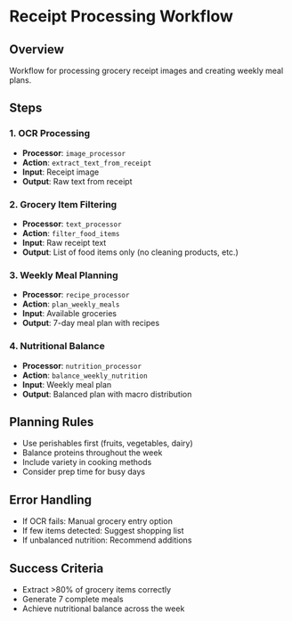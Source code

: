 # Receipt Processing Workflow

## Overview
Workflow for processing grocery receipt images and creating weekly meal plans.

## Steps

### 1. OCR Processing
- **Processor**: `image_processor`
- **Action**: `extract_text_from_receipt`
- **Input**: Receipt image
- **Output**: Raw text from receipt

### 2. Grocery Item Filtering
- **Processor**: `text_processor`
- **Action**: `filter_food_items`
- **Input**: Raw receipt text
- **Output**: List of food items only (no cleaning products, etc.)

### 3. Weekly Meal Planning
- **Processor**: `recipe_processor`
- **Action**: `plan_weekly_meals`
- **Input**: Available groceries
- **Output**: 7-day meal plan with recipes

### 4. Nutritional Balance
- **Processor**: `nutrition_processor`
- **Action**: `balance_weekly_nutrition`
- **Input**: Weekly meal plan
- **Output**: Balanced plan with macro distribution

## Planning Rules
- Use perishables first (fruits, vegetables, dairy)
- Balance proteins throughout the week
- Include variety in cooking methods
- Consider prep time for busy days

## Error Handling
- If OCR fails: Manual grocery entry option
- If few items detected: Suggest shopping list
- If unbalanced nutrition: Recommend additions

## Success Criteria
- Extract >80% of grocery items correctly
- Generate 7 complete meals
- Achieve nutritional balance across the week

